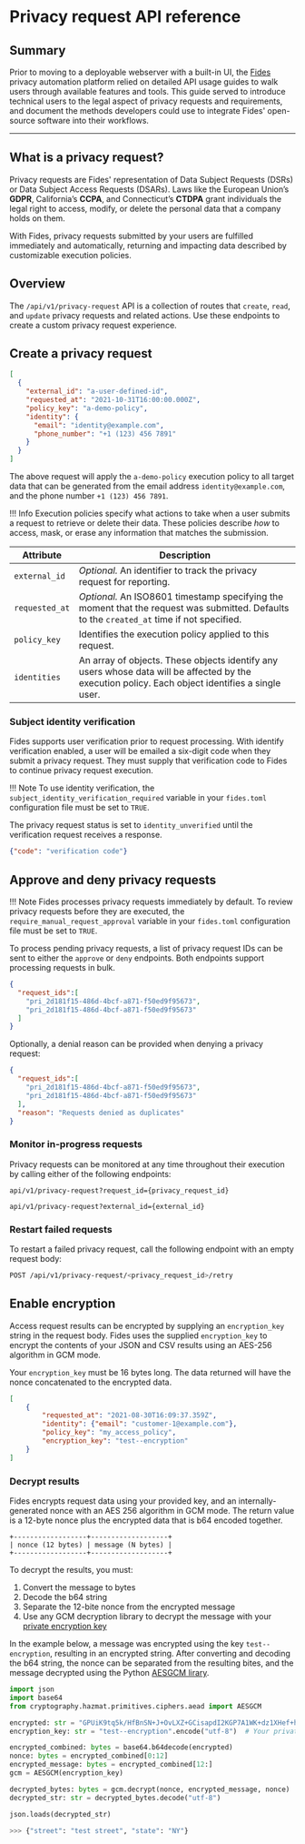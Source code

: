 # Privacy request API reference

## Summary

Prior to moving to a deployable webserver with a built-in UI, the [Fides](https://github.com/ethyca/fides) privacy automation platform relied on detailed API usage guides to walk users through available features and tools. This guide served to introduce technical users to the legal aspect of privacy requests and requirements, and document the methods developers could use to integrate Fides' open-source software into their workflows.

---

## What is a privacy request?

Privacy requests are Fides' representation of Data Subject Requests (DSRs) or Data Subject Access Requests (DSARs). Laws like the European Union’s **GDPR**, California’s **CCPA**, and Connecticut’s **CTDPA** grant individuals the legal right to access, modify, or delete the personal data that a company holds on them.

With Fides, privacy requests submitted by your users are fulfilled immediately and automatically, returning and impacting data described by customizable execution policies.

## Overview

The `/api/v1/privacy-request` API is a collection of routes that `create`, `read`, and `update` privacy requests and related actions. Use these endpoints to create a custom privacy request experience.

## Create a privacy request

```json title="<code>POST /api/v1/privacy-request</code>"
[
  {
    "external_id": "a-user-defined-id",
    "requested_at": "2021-10-31T16:00:00.000Z",
    "policy_key": "a-demo-policy",
    "identity": {
      "email": "identity@example.com",
      "phone_number": "+1 (123) 456 7891"
    }
  }
]
```

The above request will apply the `a-demo-policy` execution policy to all target data that can be generated from the email address `identity@example.com`, and the phone number `+1 (123) 456 7891`.

!!! Info
     Execution policies specify what actions to take when a user submits a request to retrieve or delete their data. These policies describe _how_ to access, mask, or erase any information that matches the submission.

| Attribute | Description |
|---|---|
| `external_id` | _Optional._ An identifier to track the privacy request for reporting. |
| `requested_at` | _Optional._ An ISO8601 timestamp specifying the moment that the request was submitted. Defaults to the `created_at` time if not specified. |
| `policy_key` | Identifies the execution policy applied to this request. |
| `identities` | An array of objects. These objects identify any users whose data will be affected by the execution policy. Each object identifies a single user.  |


### Subject identity verification 

Fides supports user verification prior to request processing. With identify verification enabled, a user will be emailed a six-digit code when they submit a privacy request. They must supply that verification code to Fides to continue privacy request execution.  

!!! Note
    To use identity verification, the `subject_identity_verification_required` variable in your `fides.toml` configuration file must be set to `TRUE`.

The privacy request status is set to `identity_unverified` until the verification request receives a response.

```json title="<code>POST api/v1/privacy-request/{privacy_request_id}/verify</code>"
{"code": "verification code"}
```

## Approve and deny privacy requests

!!! Note
    Fides processes privacy requests immediately by default. To review privacy requests before they are executed, the `require_manual_request_approval` variable in your `fides.toml` configuration file must be set to `TRUE`.

To process pending privacy requests, a list of privacy request IDs can be sent to either the `approve` or `deny` endpoints. Both endpoints support processing requests in bulk.

```json title="<code>PATCH api/v1/privacy-request/administrate/approve</code>"
{
  "request_ids":[
    "pri_2d181f15-486d-4bcf-a871-f50ed9f95673",
    "pri_2d181f15-486d-4bcf-a871-f50ed9f95673"
  ]
}
```

Optionally, a denial reason can be provided when denying a privacy request:

```json title="<code>PATCH api/v1/privacy-request/administrate/deny</code>"
{
  "request_ids":[
    "pri_2d181f15-486d-4bcf-a871-f50ed9f95673",
    "pri_2d181f15-486d-4bcf-a871-f50ed9f95673"
  ],
  "reason": "Requests denied as duplicates"
}
```

### Monitor in-progress requests

Privacy requests can be monitored at any time throughout their execution by calling either of the following endpoints:

```title="GET request"
api/v1/privacy-request?request_id={privacy_request_id}
```

```title="GET request"
api/v1/privacy-request?external_id={external_id}
```

### Restart failed requests

To restart a failed privacy request, call the following endpoint with an empty request body:

```sh
POST /api/v1/privacy-request/<privacy_request_id>/retry
```

## Enable encryption

Access request results can be encrypted by supplying an `encryption_key` string in the request body. Fides uses the supplied `encryption_key` to encrypt the contents of your JSON and CSV results using an AES-256 algorithm in GCM mode.

Your `encryption_key` must be 16 bytes long. The data returned will have the nonce concatenated 
to the encrypted data.

```json title="<code>POST /privacy-request</code>"
[
    {
        "requested_at": "2021-08-30T16:09:37.359Z",
        "identity": {"email": "customer-1@example.com"},
        "policy_key": "my_access_policy",
        "encryption_key": "test--encryption"
    }
]

```

### Decrypt results

Fides encrypts request data using your provided key, and an internally-generated nonce with an AES 256 algorithm in GCM mode. The return value is a 12-byte nonce plus the encrypted data that is b64 encoded together. 

```
+------------------+-------------------+
| nonce (12 bytes) | message (N bytes) |
+------------------+-------------------+
```
To decrypt the results, you must:

1. Convert the message to bytes
2. Decode the b64 string
3. Separate the 12-bite nonce from the encrypted message
4. Use any GCM decryption library to decrypt the message with your [private encryption key](#enable-encryption)

In the example below, a message was encrypted using the key `test--encryption`, resulting in an encrypted string. After converting and decoding the b64 string, the nonce can be separated from the resulting bites, and the message decrypted using the Python [AESGCM lirary](https://cryptography.io/en/latest/hazmat/primitives/aead/#cryptography.hazmat.primitives.ciphers.aead.AESGCM).

```python title="Sample decryption"
import json
import base64
from cryptography.hazmat.primitives.ciphers.aead import AESGCM

encrypted: str = "GPUiK9tq5k/HfBnSN+J+OvLXZ+GCisapdI2KGP7A1WK+dz1XHef+hWb/SjszdqdNVGvziyY6GF5KIrvrXgxjZuaAvgU=" 
encryption_key: str = "test--encryption".encode("utf-8")  # Your private encryption string

encrypted_combined: bytes = base64.b64decode(encrypted)
nonce: bytes = encrypted_combined[0:12]
encrypted_message: bytes = encrypted_combined[12:]
gcm = AESGCM(encryption_key)

decrypted_bytes: bytes = gcm.decrypt(nonce, encrypted_message, nonce)
decrypted_str: str = decrypted_bytes.decode("utf-8")

json.loads(decrypted_str)
```

```python title="Sample result"
>>> {"street": "test street", "state": "NY"}
```